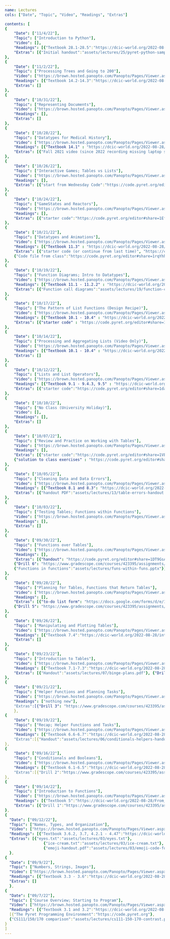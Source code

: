 ```yaml
---
name: Lectures
cols: ["Date", "Topic", "Video", "Readings", "Extras"]

contents: [
{
    "Date": ["11/4/22"],
    "Topic": ["Introduction to Python"],
    "Video": [],
    "Readings": [{"Textbook 28.1-28.5":"https://dcic-world.org/2022-08-28/part_pyret-to-python.html"}],
    "Extras": [{"Initial handout":"assets/lectures/25/pyret-python-sample.pdf"}]
},
{
    "Date": ["11/2/22"],
    "Topic": ["Processing Trees and Going to 200"],
    "Video": ["https://brown.hosted.panopto.com/Panopto/Pages/Viewer.aspx?id=23658252-bd13-4672-a367-af000150dc32"],
    "Readings": [{"Textbook 14.2-14.3":"https://dcic-world.org/2022-08-28/trees.html#%28part._.Programs_to_.Process_.Ancestor_.Trees%29"}],
    "Extras": []
},
{
    "Date": ["10/31/22"],
    "Topic": ["Representing Documents"],
    "Video": ["https://brown.hosted.panopto.com/Panopto/Pages/Viewer.aspx?id=59504717-4274-44c8-9e4e-af000150dc03"],
    "Readings": [],
    "Extras": []
},
{
    "Date": ["10/28/22"],
    "Topic": ["Datatypes for Medical History"],
    "Video": ["https://brown.hosted.panopto.com/Panopto/Pages/Viewer.aspx?id=8aec113c-b383-4c5d-b368-af000150dbd0"],
    "Readings": [{"Textbook 14.1" : "https://dcic-world.org/2022-08-28/trees.html"}],
    "Extras": [{"Fall 2021 video (since 2022 recording missing laptop screen)":"https://brown.hosted.panopto.com/Panopto/Pages/Viewer.aspx?id=f618b5da-a7db-4c2b-99a1-ada20114159f"}]
},
{
    "Date": ["10/26/22"],
    "Topic": ["Interactive Games; Tables vs Lists"],
    "Video": ["https://brown.hosted.panopto.com/Panopto/Pages/Viewer.aspx?id=cf5375ef-7db1-43ff-bfa1-af000150dba3"],
    "Readings": [],
    "Extras": [{"start from Wednesday Code":"https://code.pyret.org/editor#share=18lM2RGh4Cy4qT-uGJxKjekdypiz1Fa5L&v=22f3b65"}]
},
{
    "Date": ["10/24/22"],
    "Topic": ["GameStates and Reactors"],
    "Video": ["https://brown.hosted.panopto.com/Panopto/Pages/Viewer.aspx?id=6121696a-2a71-461f-bb50-af000150db5a"],
    "Readings": [],
    "Extras": [{"starter code":"https://code.pyret.org/editor#share=1Ef9W_TSE_EyNh9ZsEMFR3ypMvRBa6acn&v=22f3b65"},{"final class code":"https://code.pyret.org/editor#share=18lM2RGh4Cy4qT-uGJxKjekdypiz1Fa5L&v=22f3b65"}]
},
{
    "Date": ["10/21/22"],
    "Topic": ["Datatypes and Animations"],
    "Video": ["https://brown.hosted.panopto.com/Panopto/Pages/Viewer.aspx?id=6121696a-2a71-461f-bb50-af000150db5a"],
    "Readings": [{"Textbook 11.3" : "https://dcic-world.org/2022-08-28/intro-struct-data.html"}],
    "Extras": [{"starter code (or continue from last time)", "https://code.pyret.org/editor#share=1pBUbDYX3BuvjJvW5FlPWcopuNZZ866aF&v=22f3b65"},
    {"Code file from class":"https://code.pyret.org/editor#share=1rqYhhPPV_HYdaOUOGYqDIgYAJTJfHUAs&v=22f3b65"}]
},
{
    "Date": ["10/19/22"],
    "Topic": ["Function Diagrams; Intro to Datatypes"],
    "Video": ["https://brown.hosted.panopto.com/Panopto/Pages/Viewer.aspx?id=1783c3bf-7040-43d3-a88f-af000150db35"],
    "Readings": [{"Textbook 11.1 - 11.2.2" : "https://dcic-world.org/2022-08-28/intro-struct-data.html"}],
    "Extras": [{"Function call diagrams":"assets/lectures/19/function-call-diagrams-f22.pdf"}, {"Email table design notes":"https://cs.brown.edu/courses/csci0111/spring2020/lectures/datatypes-intro.html"}]
},
{
    "Date": ["10/17/22"],
    "Topic": ["The Pattern of List Functions (Design Recipe)"],
    "Video": ["https://brown.hosted.panopto.com/Panopto/Pages/Viewer.aspx?id=9f7b3365-cdcf-46f0-820d-af000150db0d"],
    "Readings": [{"Textbook 10.1 - 10.4" : "https://dcic-world.org/2022-08-28/processing-lists.html"}],
    "Extras": [{"starter code" : "https://code.pyret.org/editor#share=1BfyOBoD3_Sei57_OfO5DCgdDs_NthMYf&v=22f3b65"},{"code PDF (to write on)" : "assets/lectures/18/code-samples-f22.pdf"},{"final code file":"https://code.pyret.org/editor#share=10bcEn3eF_1vtZtgoUB1h_5mvXjwrqlqa&v=22f3b65"}]
}, 
{
    "Date": ["10/14/22"],
    "Topic": ["Processing and Aggregating Lists (Video Only)"],
    "Video": ["https://brown.hosted.panopto.com/Panopto/Pages/Viewer.aspx?id=5eda342a-03d1-432a-b4ca-ada2011414f8"],
    "Readings": [{"Textbook 10.1 - 10.4" : "https://dcic-world.org/2022-08-28/processing-lists.html"}],
    "Extras": []
}, 
{
    "Date": ["10/12/22"],
    "Topic": ["Lists and List Operators"],
    "Video": ["https://brown.hosted.panopto.com/Panopto/Pages/Viewer.aspx?id=54baa0a3-7e1c-433b-8c4f-af000150dab7"],
    "Readings": [{"Textbook 9.1 - 9.4.3, 9.5" : "https://dcic-world.org/2022-08-28/tables-to-lists.html"}],
    "Extras": [{"starter code":"https://code.pyret.org/editor#share=1dab8zlrPIPBydlSTZxRPuJKI583a9mEb&v=31c9aaf"}]
}, 
{
    "Date": ["10/10/22"],
    "Topic": ["No Class (University Holiday)"],
    "Video": [],
    "Readings": [],
    "Extras": []
}, 
{
    "Date": ["10/07/22"],
    "Topic": ["Review and Practice on Working with Tables"],
	"Video": ["https://brown.hosted.panopto.com/Panopto/Pages/Viewer.aspx?id=6a728150-5c38-452c-a578-af000150da54"],
	"Readings": [],
	"Extras": [{"starter code":"https://code.pyret.org/editor#share=1VEsL-5DfjRILKhDZrpH342d-Zy7HFD2t&v=31c9aaf"},
	{"solution to class exercises" : "https://code.pyret.org/editor#share=19VPPxXivVscymUpg_dC-EKxZfuETPEci&v=31c9aaf"}]
}, 
{
    "Date": ["10/05/22"],
    "Topic": ["Cleaning Data and Data Errors"],
	"Video": ["https://brown.hosted.panopto.com/Panopto/Pages/Viewer.aspx?id=cdf508d3-a312-4d53-b786-ada201141457"],
	"Readings": [{"Textbook 8.1 and 8.3": "https://dcic-world.org/2022-08-28/processing-tables.html#%28part._cleaning-tables%29"}],
	"Extras": [{"handout PDF":"assets/lectures/13/table-errors-handout.pdf"},{"starter code":"https://code.pyret.org/editor#share=1htaRhSw69NDx2NUg03a1wlsaaXAUxb__&v=31c9aaf"}]
}, 
{
	"Date": ["10/03/22"],
    "Topic": ["Testing Tables; Functions within Functions"],
	"Video": ["https://brown.hosted.panopto.com/Panopto/Pages/Viewer.aspx?id=0e1ca0ad-e743-4cee-9c39-af000150da02"],
	"Readings": [],
	"Extras": []
}, 
{
	"Date": ["09/30/22"],
    "Topic": ["Functions over Tables"],
	"Video": ["https://brown.hosted.panopto.com/Panopto/Pages/Viewer.aspx?id=63732dda-95fe-476b-acb2-af000150d9d8"],
	"Readings": [],
	"Extras": [{"handout": "https://code.pyret.org/editor#share=1DT9GsAf1voYH8U0FsRtS71Xr0u4Go2gs&v=31c9aaf"},
	{"Drill 6": "https://www.gradescope.com/courses/423395/assignments/2206481"},
	{"Functions in functions":"assets/lectures/funs-within-funs.pptx"}]
}, 
{
	"Date": ["09/28/22"],
    "Topic": ["Planning for Tables, Functions that Return Tables"],
	"Video": ["https://brown.hosted.panopto.com/Panopto/Pages/Viewer.aspx?id=8a5c03dd-f7f7-44ff-9eab-af000150d9a4"],
	"Readings": [],
	"Extras": [{"to-do list form": "https://docs.google.com/forms/d/e/1FAIpQLSeLJC6aa1ryJWgZXbR7P1dp2hs5g-yiefX8AFLFpionb9ysRg/viewform?usp=sf_link"},{"planning setup": "https://snap.berkeley.edu/snap/snap.html#present:Username=kfisler&ProjectName=table-plans-lecture"},
	{"Drill 5": "https://www.gradescope.com/courses/423395/assignments/2206515"}]
}, 
{
	"Date": ["09/26/22"],
    "Topic": ["Manipulating and Plotting Tables"],
	"Video": ["https://brown.hosted.panopto.com/Panopto/Pages/Viewer.aspx?id=9b75127a-f7e1-41be-8901-af000150d971"],
	"Readings": [{"Textbook 7.4":"https://dcic-world.org/2022-08-28/intro-tabular-data.html#%28part._.Processing_.Rows%29"}],
	"Extras": []
},
{
	"Date": ["09/23/22"],
    "Topic": ["Introduction to Tables"],
	"Video": ["https://brown.hosted.panopto.com/Panopto/Pages/Viewer.aspx?id=40084421-0f6a-43a8-a33c-af000150d93d"],
	"Readings": [{"Textbook 7.1-7.3":"https://dcic-world.org/2022-08-28/intro-tabular-data.html"}],
	"Extras": [{"Handout":"assets/lectures/07/binge-plans.pdf"}, {"Drill 4": "https://www.gradescope.com/courses/423395/assignments/2206516"}]
},
{
	"Date": ["09/21/22"],
    "Topic": ["Helper Functions and Planning Tasks"],
	"Video": ["https://brown.hosted.panopto.com/Panopto/Pages/Viewer.aspx?id=0a3db58f-a324-49cc-aa0f-af000150d90e"],
	"Readings": ["nothing new"],
	"Extras":[{"Drill 3": "https://www.gradescope.com/courses/423395/assignments/2206520"}]
	},
{
	"Date": ["09/19/22"],
    "Topic": ["Recap; Helper Functions and Tasks"],
	"Video": ["https://brown.hosted.panopto.com/Panopto/Pages/Viewer.aspx?id=828cffe6-f5a1-4de2-b065-af000150d8e9"],
	"Readings": [{"Textbook 6.6-6.7":"https://dcic-world.org/2022-08-28/Conditionals_and_Booleans.html"}],
	"Extras":[{"Handout":"assets/lectures/06/conditionals-helpers-handout.pdf"}]
},
{
	"Date": ["09/16/22"],
    "Topic": ["Conditionals and Booleans"],
	"Video": ["https://brown.hosted.panopto.com/Panopto/Pages/Viewer.aspx?id=bea904b5-8971-4b8c-9207-af000150d8bf"],
	"Readings": [{"Textbook 6.1-6.5":"https://dcic-world.org/2022-08-28/Conditionals_and_Booleans.html"}],
	"Extras":[{"Drill 2":"https://www.gradescope.com/courses/423395/assignments/2206522"}]
},
{
	"Date": ["09/14/22"],
	"Topic": ["Introduction to Functions"],
	"Video": ["https://brown.hosted.panopto.com/Panopto/Pages/Viewer.aspx?id=4521b012-41a3-47c8-8a24-af000150d89f"],
	"Readings": [{"Textbook 5":"https://dcic-world.org/2022-08-28/From_Repeated_Expressions_to_Functions.html"}],
	"Extras": [{"Drill 1":"https://www.gradescope.com/courses/423395/assignments/2206476"}]
},
{
  "Date": ["09/12/22"],
  "Topic": ["Names, Types, and Organization"],
  "Video": ["https://brown.hosted.panopto.com/Panopto/Pages/Viewer.aspx?id=7836abb4-1e95-4873-92dd-af000150d873"],
  "Readings": [{"Textbook 3.6.2, 3.7, 4.2.1 - 4.47":"https://dcic-world.org/2021-08-21/Naming_Values.html"}],
  "Extras": [{"eyes.txt":"assets/lectures/03/eyes.txt"},
                 {"ice-cream.txt":"assets/lectures/03/ice-cream.txt"},
                 {"emoji-handout.pdf":"assets/lectures/03/emoji-code-formatting.pdf"}]
  },
{
  "Date": ["09/9/22"],
  "Topic": ["Numbers, Strings, Images"],
  "Video": ["https://brown.hosted.panopto.com/Panopto/Pages/Viewer.aspx?id=6d8308ff-208f-45c9-9a5d-af000150d84e"],
  "Readings": [{"Textbook 3.3 - 3.6":"https://dcic-world.org/2022-08-28/getting-started.html#%28part._flags-notice-wonder%29"}],
  "Extras": []
  },
{
  "Date": ["09/7/22"],
  "Topic": ["Course Overview; Starting to Program"],
  "Video": ["https://brown.hosted.panopto.com/Panopto/Pages/Viewer.aspx?id=f1966f07-abde-4150-a7ca-ad9d00206eee"],
  "Readings": [{"Textbook 3.1 and 3.2":"https://dcic-world.org/2022-08-28/getting-started.html#%28part._expressions%29"}],
  [{"The Pyret Programming Environment":"https://code.pyret.org"},
  {"CS111/150/170 comparison":"assets/lectures/cs111-150-170-contrast.pdf"}]
}
]
---
```





